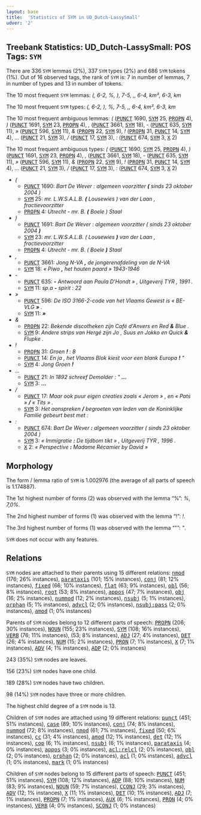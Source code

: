 ```yaml
---
layout: base
title:  'Statistics of SYM in UD_Dutch-LassySmall'
udver: '2'
---
```


## Treebank Statistics: UD_Dutch-LassySmall: POS Tags: `SYM`

There are 336 `SYM` lemmas (2%), 337 `SYM` types (2%) and 686 `SYM` tokens (1%).
Out of 16 observed tags, the rank of `SYM` is: 7 in number of lemmas, 7 in number of types and 13 in number of tokens.

The 10 most frequent `SYM` lemmas: <em>(, 6-2, %, ), 7-5, ,, 6-4, km², 6-3, km</em>

The 10 most frequent `SYM` types:  <em>(, 6-2, ), %, 7-5, ,, 6-4, km², 6-3, km</em>

The 10 most frequent ambiguous lemmas: <em>(</em> (<tt><a href="nl_lassysmall-pos-PUNCT.html">PUNCT</a></tt> 1690, <tt><a href="nl_lassysmall-pos-SYM.html">SYM</a></tt> 25, <tt><a href="nl_lassysmall-pos-PROPN.html">PROPN</a></tt> 4), <em>)</em> (<tt><a href="nl_lassysmall-pos-PUNCT.html">PUNCT</a></tt> 1691, <tt><a href="nl_lassysmall-pos-SYM.html">SYM</a></tt> 23, <tt><a href="nl_lassysmall-pos-PROPN.html">PROPN</a></tt> 4), <em>,</em> (<tt><a href="nl_lassysmall-pos-PUNCT.html">PUNCT</a></tt> 3661, <tt><a href="nl_lassysmall-pos-SYM.html">SYM</a></tt> 18), <em>-</em> (<tt><a href="nl_lassysmall-pos-PUNCT.html">PUNCT</a></tt> 635, <tt><a href="nl_lassysmall-pos-SYM.html">SYM</a></tt> 11), <em>»</em> (<tt><a href="nl_lassysmall-pos-PUNCT.html">PUNCT</a></tt> 596, <tt><a href="nl_lassysmall-pos-SYM.html">SYM</a></tt> 11), <em>&</em> (<tt><a href="nl_lassysmall-pos-PROPN.html">PROPN</a></tt> 22, <tt><a href="nl_lassysmall-pos-SYM.html">SYM</a></tt> 9), <em>!</em> (<tt><a href="nl_lassysmall-pos-PROPN.html">PROPN</a></tt> 31, <tt><a href="nl_lassysmall-pos-PUNCT.html">PUNCT</a></tt> 14, <tt><a href="nl_lassysmall-pos-SYM.html">SYM</a></tt> 4), <em>...</em> (<tt><a href="nl_lassysmall-pos-PUNCT.html">PUNCT</a></tt> 21, <tt><a href="nl_lassysmall-pos-SYM.html">SYM</a></tt> 3), <em>/</em> (<tt><a href="nl_lassysmall-pos-PUNCT.html">PUNCT</a></tt> 17, <tt><a href="nl_lassysmall-pos-SYM.html">SYM</a></tt> 3), <em>:</em> (<tt><a href="nl_lassysmall-pos-PUNCT.html">PUNCT</a></tt> 674, <tt><a href="nl_lassysmall-pos-SYM.html">SYM</a></tt> 3, <tt><a href="nl_lassysmall-pos-X.html">X</a></tt> 2)

The 10 most frequent ambiguous types:  <em>(</em> (<tt><a href="nl_lassysmall-pos-PUNCT.html">PUNCT</a></tt> 1690, <tt><a href="nl_lassysmall-pos-SYM.html">SYM</a></tt> 25, <tt><a href="nl_lassysmall-pos-PROPN.html">PROPN</a></tt> 4), <em>)</em> (<tt><a href="nl_lassysmall-pos-PUNCT.html">PUNCT</a></tt> 1691, <tt><a href="nl_lassysmall-pos-SYM.html">SYM</a></tt> 23, <tt><a href="nl_lassysmall-pos-PROPN.html">PROPN</a></tt> 4), <em>,</em> (<tt><a href="nl_lassysmall-pos-PUNCT.html">PUNCT</a></tt> 3661, <tt><a href="nl_lassysmall-pos-SYM.html">SYM</a></tt> 18), <em>-</em> (<tt><a href="nl_lassysmall-pos-PUNCT.html">PUNCT</a></tt> 635, <tt><a href="nl_lassysmall-pos-SYM.html">SYM</a></tt> 11), <em>»</em> (<tt><a href="nl_lassysmall-pos-PUNCT.html">PUNCT</a></tt> 596, <tt><a href="nl_lassysmall-pos-SYM.html">SYM</a></tt> 11), <em>&</em> (<tt><a href="nl_lassysmall-pos-PROPN.html">PROPN</a></tt> 22, <tt><a href="nl_lassysmall-pos-SYM.html">SYM</a></tt> 9), <em>!</em> (<tt><a href="nl_lassysmall-pos-PROPN.html">PROPN</a></tt> 31, <tt><a href="nl_lassysmall-pos-PUNCT.html">PUNCT</a></tt> 14, <tt><a href="nl_lassysmall-pos-SYM.html">SYM</a></tt> 4), <em>...</em> (<tt><a href="nl_lassysmall-pos-PUNCT.html">PUNCT</a></tt> 21, <tt><a href="nl_lassysmall-pos-SYM.html">SYM</a></tt> 3), <em>/</em> (<tt><a href="nl_lassysmall-pos-PUNCT.html">PUNCT</a></tt> 17, <tt><a href="nl_lassysmall-pos-SYM.html">SYM</a></tt> 3), <em>:</em> (<tt><a href="nl_lassysmall-pos-PUNCT.html">PUNCT</a></tt> 674, <tt><a href="nl_lassysmall-pos-SYM.html">SYM</a></tt> 3, <tt><a href="nl_lassysmall-pos-X.html">X</a></tt> 2)


* <em>(</em>
  * <tt><a href="nl_lassysmall-pos-PUNCT.html">PUNCT</a></tt> 1690: <em>Bart De Wever : algemeen voorzitter <b>(</b> sinds 23 oktober 2004 )</em>
  * <tt><a href="nl_lassysmall-pos-SYM.html">SYM</a></tt> 25: <em>mr. L.W.S.A.L.B. <b>(</b> Lousewies ) van der Laan , fractievoorzitter</em>
  * <tt><a href="nl_lassysmall-pos-PROPN.html">PROPN</a></tt> 4: <em>Utrecht - mr. B. <b>(</b> Boele ) Staal</em>
* <em>)</em>
  * <tt><a href="nl_lassysmall-pos-PUNCT.html">PUNCT</a></tt> 1691: <em>Bart De Wever : algemeen voorzitter ( sinds 23 oktober 2004 <b>)</b></em>
  * <tt><a href="nl_lassysmall-pos-SYM.html">SYM</a></tt> 23: <em>mr. L.W.S.A.L.B. ( Lousewies <b>)</b> van der Laan , fractievoorzitter</em>
  * <tt><a href="nl_lassysmall-pos-PROPN.html">PROPN</a></tt> 4: <em>Utrecht - mr. B. ( Boele <b>)</b> Staal</em>
* <em>,</em>
  * <tt><a href="nl_lassysmall-pos-PUNCT.html">PUNCT</a></tt> 3661: <em>Jong N-VA <b>,</b> de jongerenafdeling van de N-VA</em>
  * <tt><a href="nl_lassysmall-pos-SYM.html">SYM</a></tt> 18: <em>« Piwo <b>,</b> het houten paard » 1943-1946</em>
* <em>-</em>
  * <tt><a href="nl_lassysmall-pos-PUNCT.html">PUNCT</a></tt> 635: <em><b>-</b> Antwoord aan Paula D'Hondt » , Uitgeverij TYR , 1991 .</em>
  * <tt><a href="nl_lassysmall-pos-SYM.html">SYM</a></tt> 11: <em>sp.a <b>-</b> spirit : 22</em>
* <em>»</em>
  * <tt><a href="nl_lassysmall-pos-PUNCT.html">PUNCT</a></tt> 596: <em>De ISO 3166-2-code van het Vlaams Gewest is « BE-VLG <b>»</b> .</em>
  * <tt><a href="nl_lassysmall-pos-SYM.html">SYM</a></tt> 11: <em><b>»</b></em>
* <em>&</em>
  * <tt><a href="nl_lassysmall-pos-PROPN.html">PROPN</a></tt> 22: <em>Bekende discotheken zijn Café d'Anvers en Red <b>&</b> Blue .</em>
  * <tt><a href="nl_lassysmall-pos-SYM.html">SYM</a></tt> 9: <em>Andere strips van Hergé zijn Jo , Suus en Jokko en Quick <b>&</b> Flupke .</em>
* <em>!</em>
  * <tt><a href="nl_lassysmall-pos-PROPN.html">PROPN</a></tt> 31: <em>Groen <b>!</b> : 8</em>
  * <tt><a href="nl_lassysmall-pos-PUNCT.html">PUNCT</a></tt> 14: <em>En ja , het Vlaams Blok kiest voor een blank Europa <b>!</b> "</em>
  * <tt><a href="nl_lassysmall-pos-SYM.html">SYM</a></tt> 4: <em>Jong Groen <b>!</b></em>
* <em>...</em>
  * <tt><a href="nl_lassysmall-pos-PUNCT.html">PUNCT</a></tt> 21: <em>In 1892 schreef Demolder : " <b>...</b></em>
  * <tt><a href="nl_lassysmall-pos-SYM.html">SYM</a></tt> 3: <em><b>...</b></em>
* <em>/</em>
  * <tt><a href="nl_lassysmall-pos-PUNCT.html">PUNCT</a></tt> 17: <em>Maar ook puur eigen creaties zoals « Jerom » , en « Pats » <b>/</b> « Tits » .</em>
  * <tt><a href="nl_lassysmall-pos-SYM.html">SYM</a></tt> 3: <em>Het aanspreken <b>/</b> begroeten van leden van de Koninklijke Familie gebeurt best met :</em>
* <em>:</em>
  * <tt><a href="nl_lassysmall-pos-PUNCT.html">PUNCT</a></tt> 674: <em>Bart De Wever <b>:</b> algemeen voorzitter ( sinds 23 oktober 2004 )</em>
  * <tt><a href="nl_lassysmall-pos-SYM.html">SYM</a></tt> 3: <em>« Immigratie <b>:</b> De tijdbom tikt » , Uitgeverij TYR , 1996 .</em>
  * <tt><a href="nl_lassysmall-pos-X.html">X</a></tt> 2: <em>« Perspective <b>:</b> Madame Récamier by David »</em>

## Morphology

The form / lemma ratio of `SYM` is 1.002976 (the average of all parts of speech is 1.174887).

The 1st highest number of forms (2) was observed with the lemma “%”: <em>%, 7,0%</em>.

The 2nd highest number of forms (1) was observed with the lemma “!”: <em>!</em>.

The 3rd highest number of forms (1) was observed with the lemma “"”: <em>"</em>.

`SYM` does not occur with any features.


## Relations

`SYM` nodes are attached to their parents using 15 different relations: <tt><a href="nl_lassysmall-dep-nmod.html">nmod</a></tt> (176; 26% instances), <tt><a href="nl_lassysmall-dep-parataxis.html">parataxis</a></tt> (101; 15% instances), <tt><a href="nl_lassysmall-dep-conj.html">conj</a></tt> (81; 12% instances), <tt><a href="nl_lassysmall-dep-fixed.html">fixed</a></tt> (66; 10% instances), <tt><a href="nl_lassysmall-dep-flat.html">flat</a></tt> (63; 9% instances), <tt><a href="nl_lassysmall-dep-obl.html">obl</a></tt> (56; 8% instances), <tt><a href="nl_lassysmall-dep-root.html">root</a></tt> (53; 8% instances), <tt><a href="nl_lassysmall-dep-appos.html">appos</a></tt> (47; 7% instances), <tt><a href="nl_lassysmall-dep-obj.html">obj</a></tt> (16; 2% instances), <tt><a href="nl_lassysmall-dep-nummod.html">nummod</a></tt> (12; 2% instances), <tt><a href="nl_lassysmall-dep-nsubj.html">nsubj</a></tt> (5; 1% instances), <tt><a href="nl_lassysmall-dep-orphan.html">orphan</a></tt> (5; 1% instances), <tt><a href="nl_lassysmall-dep-advcl.html">advcl</a></tt> (2; 0% instances), <tt><a href="nl_lassysmall-dep-nsubj-pass.html">nsubj:pass</a></tt> (2; 0% instances), <tt><a href="nl_lassysmall-dep-amod.html">amod</a></tt> (1; 0% instances)

Parents of `SYM` nodes belong to 12 different parts of speech: <tt><a href="nl_lassysmall-pos-PROPN.html">PROPN</a></tt> (206; 30% instances), <tt><a href="nl_lassysmall-pos-NOUN.html">NOUN</a></tt> (155; 23% instances), <tt><a href="nl_lassysmall-pos-SYM.html">SYM</a></tt> (108; 16% instances), <tt><a href="nl_lassysmall-pos-VERB.html">VERB</a></tt> (76; 11% instances),  (53; 8% instances), <tt><a href="nl_lassysmall-pos-ADJ.html">ADJ</a></tt> (27; 4% instances), <tt><a href="nl_lassysmall-pos-DET.html">DET</a></tt> (26; 4% instances), <tt><a href="nl_lassysmall-pos-NUM.html">NUM</a></tt> (15; 2% instances), <tt><a href="nl_lassysmall-pos-PRON.html">PRON</a></tt> (7; 1% instances), <tt><a href="nl_lassysmall-pos-X.html">X</a></tt> (7; 1% instances), <tt><a href="nl_lassysmall-pos-ADV.html">ADV</a></tt> (4; 1% instances), <tt><a href="nl_lassysmall-pos-ADP.html">ADP</a></tt> (2; 0% instances)

243 (35%) `SYM` nodes are leaves.

156 (23%) `SYM` nodes have one child.

189 (28%) `SYM` nodes have two children.

98 (14%) `SYM` nodes have three or more children.

The highest child degree of a `SYM` node is 13.

Children of `SYM` nodes are attached using 19 different relations: <tt><a href="nl_lassysmall-dep-punct.html">punct</a></tt> (451; 51% instances), <tt><a href="nl_lassysmall-dep-case.html">case</a></tt> (89; 10% instances), <tt><a href="nl_lassysmall-dep-conj.html">conj</a></tt> (74; 8% instances), <tt><a href="nl_lassysmall-dep-nummod.html">nummod</a></tt> (72; 8% instances), <tt><a href="nl_lassysmall-dep-nmod.html">nmod</a></tt> (61; 7% instances), <tt><a href="nl_lassysmall-dep-fixed.html">fixed</a></tt> (50; 6% instances), <tt><a href="nl_lassysmall-dep-cc.html">cc</a></tt> (31; 4% instances), <tt><a href="nl_lassysmall-dep-amod.html">amod</a></tt> (12; 1% instances), <tt><a href="nl_lassysmall-dep-det.html">det</a></tt> (12; 1% instances), <tt><a href="nl_lassysmall-dep-cop.html">cop</a></tt> (6; 1% instances), <tt><a href="nl_lassysmall-dep-nsubj.html">nsubj</a></tt> (6; 1% instances), <tt><a href="nl_lassysmall-dep-parataxis.html">parataxis</a></tt> (4; 0% instances), <tt><a href="nl_lassysmall-dep-appos.html">appos</a></tt> (3; 0% instances), <tt><a href="nl_lassysmall-dep-acl-relcl.html">acl:relcl</a></tt> (2; 0% instances), <tt><a href="nl_lassysmall-dep-obl.html">obl</a></tt> (2; 0% instances), <tt><a href="nl_lassysmall-dep-orphan.html">orphan</a></tt> (2; 0% instances), <tt><a href="nl_lassysmall-dep-acl.html">acl</a></tt> (1; 0% instances), <tt><a href="nl_lassysmall-dep-advcl.html">advcl</a></tt> (1; 0% instances), <tt><a href="nl_lassysmall-dep-mark.html">mark</a></tt> (1; 0% instances)

Children of `SYM` nodes belong to 15 different parts of speech: <tt><a href="nl_lassysmall-pos-PUNCT.html">PUNCT</a></tt> (451; 51% instances), <tt><a href="nl_lassysmall-pos-SYM.html">SYM</a></tt> (108; 12% instances), <tt><a href="nl_lassysmall-pos-ADP.html">ADP</a></tt> (88; 10% instances), <tt><a href="nl_lassysmall-pos-NUM.html">NUM</a></tt> (83; 9% instances), <tt><a href="nl_lassysmall-pos-NOUN.html">NOUN</a></tt> (59; 7% instances), <tt><a href="nl_lassysmall-pos-CCONJ.html">CCONJ</a></tt> (29; 3% instances), <tt><a href="nl_lassysmall-pos-ADV.html">ADV</a></tt> (12; 1% instances), <tt><a href="nl_lassysmall-pos-X.html">X</a></tt> (11; 1% instances), <tt><a href="nl_lassysmall-pos-DET.html">DET</a></tt> (10; 1% instances), <tt><a href="nl_lassysmall-pos-ADJ.html">ADJ</a></tt> (7; 1% instances), <tt><a href="nl_lassysmall-pos-PROPN.html">PROPN</a></tt> (7; 1% instances), <tt><a href="nl_lassysmall-pos-AUX.html">AUX</a></tt> (6; 1% instances), <tt><a href="nl_lassysmall-pos-PRON.html">PRON</a></tt> (4; 0% instances), <tt><a href="nl_lassysmall-pos-VERB.html">VERB</a></tt> (4; 0% instances), <tt><a href="nl_lassysmall-pos-SCONJ.html">SCONJ</a></tt> (1; 0% instances)

